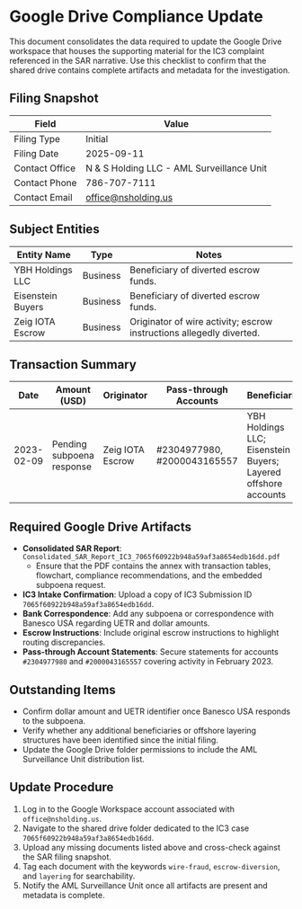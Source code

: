 # Google Drive Compliance Update

This document consolidates the data required to update the Google Drive workspace that houses the supporting material for the IC3 complaint referenced in the SAR narrative. Use this checklist to confirm that the shared drive contains complete artifacts and metadata for the investigation.

## Filing Snapshot

| Field | Value |
| --- | --- |
| Filing Type | Initial |
| Filing Date | 2025-09-11 |
| Contact Office | N & S Holding LLC - AML Surveillance Unit |
| Contact Phone | 786-707-7111 |
| Contact Email | office@nsholding.us |

## Subject Entities

| Entity Name | Type | Notes |
| --- | --- | --- |
| YBH Holdings LLC | Business | Beneficiary of diverted escrow funds. |
| Eisenstein Buyers | Business | Beneficiary of diverted escrow funds. |
| Zeig IOTA Escrow | Business | Originator of wire activity; escrow instructions allegedly diverted. |

## Transaction Summary

| Date | Amount (USD) | Originator | Pass-through Accounts | Beneficiaries | UETR | Notes |
| --- | --- | --- | --- | --- | --- | --- |
| 2023-02-09 | Pending subpoena response | Zeig IOTA Escrow | #2304977980, #2000043165557 | YBH Holdings LLC; Eisenstein Buyers; Layered offshore accounts | Pending | Routing inconsistent with escrow instructions; suspected layering/structuring. |

## Required Google Drive Artifacts

- **Consolidated SAR Report**: `Consolidated_SAR_Report_IC3_7065f60922b948a59af3a8654edb16dd.pdf`
  - Ensure that the PDF contains the annex with transaction tables, flowchart, compliance recommendations, and the embedded subpoena request.
- **IC3 Intake Confirmation**: Upload a copy of IC3 Submission ID `7065f60922b948a59af3a8654edb16dd`.
- **Bank Correspondence**: Add any subpoena or correspondence with Banesco USA regarding UETR and dollar amounts.
- **Escrow Instructions**: Include original escrow instructions to highlight routing discrepancies.
- **Pass-through Account Statements**: Secure statements for accounts `#2304977980` and `#2000043165557` covering activity in February 2023.

## Outstanding Items

- Confirm dollar amount and UETR identifier once Banesco USA responds to the subpoena.
- Verify whether any additional beneficiaries or offshore layering structures have been identified since the initial filing.
- Update the Google Drive folder permissions to include the AML Surveillance Unit distribution list.

## Update Procedure

1. Log in to the Google Workspace account associated with `office@nsholding.us`.
2. Navigate to the shared drive folder dedicated to the IC3 case `7065f60922b948a59af3a8654edb16dd`.
3. Upload any missing documents listed above and cross-check against the SAR filing snapshot.
4. Tag each document with the keywords `wire-fraud`, `escrow-diversion`, and `layering` for searchability.
5. Notify the AML Surveillance Unit once all artifacts are present and metadata is complete.

